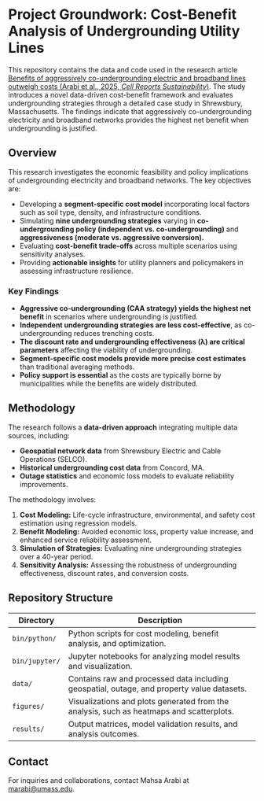 # **Project Groundwork: Cost-Benefit Analysis of Undergrounding Utility Lines**

This repository contains the data and code used in the research article [Benefits of aggressively co-undergrounding electric and broadband lines outweigh costs (Arabi et al., 2025, *Cell Reports Sustainability*)](https://www.cell.com/action/showPdf?pii=S2949-7906%2825%2900030-8). The study introduces a novel data-driven cost-benefit framework and evaluates undergrounding strategies through a detailed case study in Shrewsbury, Massachusetts. The findings indicate that aggressively co-undergrounding electricity and broadband networks provides the highest net benefit when undergrounding is justified.

## **Overview**
This research investigates the economic feasibility and policy implications of undergrounding electricity and broadband networks. The key objectives are:
- Developing a **segment-specific cost model** incorporating local factors such as soil type, density, and infrastructure conditions.
- Simulating **nine undergrounding strategies** varying in **co-undergrounding policy (independent vs. co-undergrounding)** and **aggressiveness (moderate vs. aggressive conversion).**
- Evaluating **cost-benefit trade-offs** across multiple scenarios using sensitivity analyses.
- Providing **actionable insights** for utility planners and policymakers in assessing infrastructure resilience.

### **Key Findings**
- **Aggressive co-undergrounding (CAA strategy) yields the highest net benefit** in scenarios where undergrounding is justified.
- **Independent undergrounding strategies are less cost-effective**, as co-undergrounding reduces trenching costs.
- **The discount rate and undergrounding effectiveness (λ) are critical parameters** affecting the viability of undergrounding.
- **Segment-specific cost models provide more precise cost estimates** than traditional averaging methods.
- **Policy support is essential** as the costs are typically borne by municipalities while the benefits are widely distributed.

## **Methodology**
The research follows a **data-driven approach** integrating multiple data sources, including:
- **Geospatial network data** from Shrewsbury Electric and Cable Operations (SELCO).
- **Historical undergrounding cost data** from Concord, MA.
- **Outage statistics** and economic loss models to evaluate reliability improvements.

The methodology involves:
1. **Cost Modeling:** Life-cycle infrastructure, environmental, and safety cost estimation using regression models.
2. **Benefit Modeling:** Avoided economic loss, property value increase, and enhanced service reliability assessment.
3. **Simulation of Strategies:** Evaluating nine undergrounding strategies over a 40-year period.
4. **Sensitivity Analysis:** Assessing the robustness of undergrounding effectiveness, discount rates, and conversion costs.

## **Repository Structure**
| Directory       | Description                                                                               |
| --------------- | ----------------------------------------------------------------------------------------- |
| `bin/python/`   | Python scripts for cost modeling, benefit analysis, and optimization.
| `bin/jupyter/`  | Jupyter notebooks for analyzing model results and visualization.                          |
| `data/`         | Contains raw and processed data including geospatial, outage, and property value datasets.                 |
| `figures/`      | Visualizations and plots generated from the analysis, such as heatmaps and scatterplots.  |
| `results/`      | Output matrices, model validation results, and analysis outcomes.                         |

## **Contact**
For inquiries and collaborations, contact Mahsa Arabi at marabi@umass.edu.
